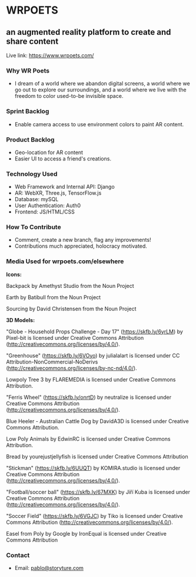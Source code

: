 # WRPOETS
## an augmented reality platform to create and share content
Live link: https://www.wrpoets.com/

### Why WR Poets
* I dream of a world where we abandon digital screens, a world where we go out to explore our surroundings, and a world where we live with the freedom to color used-to-be invisible space.

### Sprint Backlog
* Enable camera access to use environment colors to paint AR content.

### Product Backlog
* Geo-location for AR content
* Easier UI to access a friend's creations.

### Technology Used
* Web Framework and Internal API: Django
* AR: WebXR, Three.js, TensorFlow.js
* Database: mySQL
* User Authentication: Auth0
* Frontend: JS/HTML/CSS

### How To Contribute
* Comment, create a new branch, flag any improvements!
* Contributions much appreciated, holocracy motivated.

### Media Used for wrpoets.com/elsewhere

**Icons:**

Backpack by Amethyst Studio from the Noun Project

Earth by Batibull from the Noun Project

Sourcing by David Christensen from the Noun Project

**3D Models:**

"Globe - Household Props Challenge - Day 17" (https://skfb.ly/6yrLM) by Pixel-bit is licensed under Creative Commons Attribution (http://creativecommons.org/licenses/by/4.0/).

"Greenhouse" (https://skfb.ly/6VOyo) by julialalart is licensed under CC Attribution-NonCommercial-NoDerivs (http://creativecommons.org/licenses/by-nc-nd/4.0/).

Lowpoly Tree 3 by FLAREMEDIA is licensed under Creative Commons Attribution.

"Ferris Wheel" (https://skfb.ly/onrtD) by neutralize is licensed under Creative Commons Attribution (http://creativecommons.org/licenses/by/4.0/).

Blue Heeler - Australian Cattle Dog by DavidA3D is licensed under Creative Commons Attribution.

Low Poly Animals by EdwinRC is licensed under Creative Commons Attribution.

Bread by yourejustjellyfish is licensed under Creative Commons Attribution

"Stickman" (https://skfb.ly/6UUQT) by KOMIRA.studio is licensed under Creative Commons Attribution (http://creativecommons.org/licenses/by/4.0/).

"Football/soccer ball" (https://skfb.ly/67MXK) by Jiří Kuba is licensed under Creative Commons Attribution (http://creativecommons.org/licenses/by/4.0/).

"Soccer Field" (https://skfb.ly/6VGJC) by Tiko is licensed under Creative Commons Attribution (http://creativecommons.org/licenses/by/4.0/).

Easel from Poly by Google by IronEqual is licensed under Creative Commons Attribution


### Contact
* Email: pablo@storyture.com

